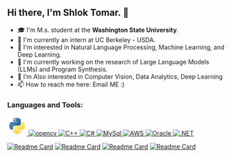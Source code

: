 ## Hi there, I'm Shlok Tomar. 👋
- 🎓 I'm M.s. student at the **Washington State University**.
- 🔭 I'm currently an intern at UC Berkeley - USDA.
- 🔆 I'm interested in Natural Language Processing, Machine Learning, and Deep Learning.
- 🌱 I'm currently working on the research of Large Language Models (LLMs) and Program Synthesis.
- 👀 I’m Also interested in Computer Vision, Data Analytics, Deep Learning
- 📫 How to reach me here: Email ME :)

<h3 align="left">Languages and Tools:</h3>
<p align="left"> 
<a href="https://www.python.org" target="_blank"> <img src="https://raw.githubusercontent.com/devicons/devicon/master/icons/python/python-original.svg" alt="python" width="45" height="45"/> </a>     
<a href="https://opencv.org/" target="_blank"> <img src="https://www.vectorlogo.zone/logos/opencv/opencv-icon.svg" alt="opencv" width="45" height="45"/> </a>                   
<a href="http://www.cplusplus.org/" target="_blank"> <img src="https://cdn.worldvectorlogo.com/logos/c.svg" alt="C++" width="45" height="45"/> </a>
<a href="https://dotnet.microsoft.com/languages/csharp/" target="_blank"> <img src="https://seeklogo.com/images/C/c-sharp-c-logo-02F17714BA-seeklogo.com.png" alt="C#" width="45" height="45"/> </a> 
<a href="https://www.mysql.com/" target="_blank"> <img src="https://cdn.worldvectorlogo.com/logos/mysql-3.svg" alt="MySql" width="45" height="45"/> </a>
<a href="https://aws.amazon.com/" target="_blank"> <img src="https://cdn.worldvectorlogo.com/logos/aws-2.svg" alt="AWS" width="45" height="45"/> </a>
<a href="https://www.oracle.com/database/" target="_blank"> <img src="https://cdn.worldvectorlogo.com/logos/oracle-3.svg" alt="Oracle" width="45" height="45"/> </a>
<a href="https://dotnet.microsoft.com/" target="_blank"> <img src="https://cdn.worldvectorlogo.com/logos/dot-net-core-7.svg" alt=".NET" width="45" height="45"/> </a>
</p>



  [![Readme Card](https://github-readme-stats.vercel.app/api/pin/?username=shlok-crypto&repo=University-Facial-Multifactor-Authentication-System&theme=radical)](https://github.com/Shlok-crypto/University-Facial-Multifactor-Authentication-System)
  [![Readme Card](https://github-readme-stats.vercel.app/api/pin/?username=shlok-crypto&repo=Hand-Detection_Real-Time_30fps&theme=radical)](https://github.com/Shlok-crypto/Hand-Detection_Real-Time_30fps)
  [![Readme Card](https://github-readme-stats.vercel.app/api/pin/?username=shlok-crypto&repo=Invisibility-Cloak&&theme=radical)](https://github.com/Shlok-crypto/Invisibility-Cloak)
  [![Readme Card](https://github-readme-stats.vercel.app/api/pin/?username=shlok-crypto&repo=Steganography-Software&theme=radical)](https://github.com/Shlok-crypto/Steganography-Software)

<!---
Shlok-crypto/Shlok-crypto is a ✨ special ✨ repository because its `README.md` (this file) appears on your GitHub profile.
You can click the Preview link to take a look at your changes.
---> 
